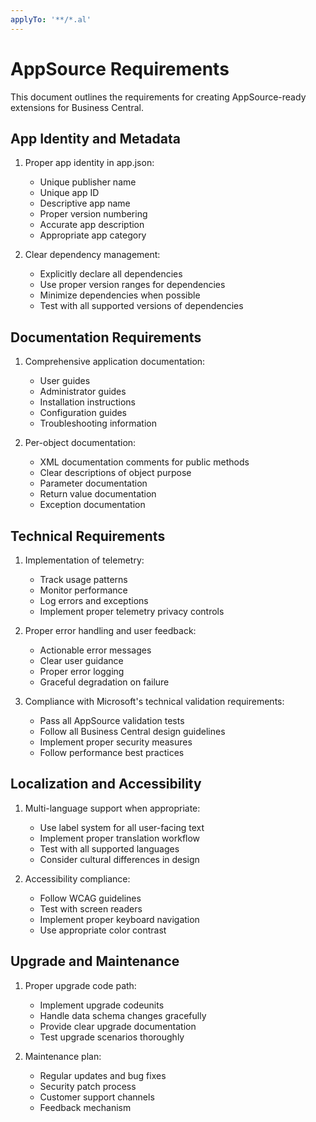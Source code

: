 ```yaml
---
applyTo: '**/*.al'
---
```

# AppSource Requirements

This document outlines the requirements for creating AppSource-ready extensions for Business Central.

## App Identity and Metadata

1. Proper app identity in app.json:
   - Unique publisher name
   - Unique app ID
   - Descriptive app name
   - Proper version numbering
   - Accurate app description
   - Appropriate app category

2. Clear dependency management:
   - Explicitly declare all dependencies
   - Use proper version ranges for dependencies
   - Minimize dependencies when possible
   - Test with all supported versions of dependencies

## Documentation Requirements

1. Comprehensive application documentation:
   - User guides
   - Administrator guides
   - Installation instructions
   - Configuration guides
   - Troubleshooting information

2. Per-object documentation:
   - XML documentation comments for public methods
   - Clear descriptions of object purpose
   - Parameter documentation
   - Return value documentation
   - Exception documentation

## Technical Requirements

1. Implementation of telemetry:
   - Track usage patterns
   - Monitor performance
   - Log errors and exceptions
   - Implement proper telemetry privacy controls

2. Proper error handling and user feedback:
   - Actionable error messages
   - Clear user guidance
   - Proper error logging
   - Graceful degradation on failure

3. Compliance with Microsoft's technical validation requirements:
   - Pass all AppSource validation tests
   - Follow all Business Central design guidelines
   - Implement proper security measures
   - Follow performance best practices

## Localization and Accessibility

1. Multi-language support when appropriate:
   - Use label system for all user-facing text
   - Implement proper translation workflow
   - Test with all supported languages
   - Consider cultural differences in design

2. Accessibility compliance:
   - Follow WCAG guidelines
   - Test with screen readers
   - Implement proper keyboard navigation
   - Use appropriate color contrast

## Upgrade and Maintenance

1. Proper upgrade code path:
   - Implement upgrade codeunits
   - Handle data schema changes gracefully
   - Provide clear upgrade documentation
   - Test upgrade scenarios thoroughly

2. Maintenance plan:
   - Regular updates and bug fixes
   - Security patch process
   - Customer support channels
   - Feedback mechanism
